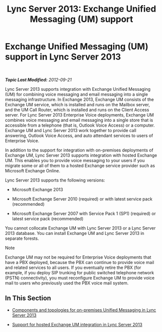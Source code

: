﻿---
title: 'Lync Server 2013: Exchange Unified Messaging (UM) support'
TOCTitle: Exchange Unified Messaging (UM) support
ms:assetid: 0da62b8d-7416-4fb8-a405-381ca805c53a
ms:mtpsurl: https://technet.microsoft.com/en-us/library/Gg398179(v=OCS.15)
ms:contentKeyID: 48183405
ms.date: 07/23/2014
mtps_version: v=OCS.15
---

<div data-xmlns="http://www.w3.org/1999/xhtml">

<div class="topic" data-xmlns="http://www.w3.org/1999/xhtml" data-msxsl="urn:schemas-microsoft-com:xslt" data-cs="http://msdn.microsoft.com/en-us/">

<div data-asp="http://msdn2.microsoft.com/asp">

# Exchange Unified Messaging (UM) support in Lync Server 2013

</div>

<div id="mainSection">

<div id="mainBody">

<span> </span>

_**Topic Last Modified:** 2012-09-21_

Lync Server 2013 supports integration with Exchange Unified Messaging (UM) for combining voice messaging and email messaging into a single messaging infrastructure. In Exchange 2013, Exchange UM consists of the Exchange UM service, which is installed and runs on the Mailbox server, and the UM Call Router, which is installed and runs on the Client Access server. For Lync Server 2013 Enterprise Voice deployments, Exchange UM combines voice messaging and email messaging into a single store that is accessible from a telephone (that is, Outlook Voice Access) or a computer. Exchange UM and Lync Server 2013 work together to provide call answering, Outlook Voice Access, and auto attendant services to users of Enterprise Voice.

In addition to the support for integration with on-premises deployments of Exchange UM, Lync Server 2013 supports integration with hosted Exchange UM. This enables you to provide voice messaging to your users if you migrate some or all of them to a hosted Exchange service provider such as Microsoft Exchange Online.

Lync Server 2013 supports the following versions:

  - Microsoft Exchange 2013

  - Microsoft Exchange Server 2010 (required) or with latest service pack (recommended)

  - Microsoft Exchange Server 2007 with Service Pack 1 (SP1) (required) or latest service pack (recommended)

You cannot collocate Exchange UM with Lync Server 2013 or a Lync Server 2013 database. You can install Exchange UM and Lync Server 2013 in separate forests.

<div>


> [!NOTE]  
> Exchange UM may not be required for Enterprise Voice deployments that have a PBX deployed, because the PBX can continue to provide voice mail and related services to all users. If you eventually retire the PBX (for example, if you deploy SIP trunking for public switched telephone network (PSTN) connectivity), you must reconfigure Exchange UM to provide voice mail to users who previously used the PBX voice mail system.



</div>

<div>

## In This Section

  - [Components and topologies for on-premises Unified Messaging in Lync Server 2013](lync-server-2013-components-and-topologies-for-on-premises-unified-messaging.md)

  - [Support for hosted Exchange UM integration in Lync Server 2013](lync-server-2013-support-for-hosted-exchange-um-integration.md)

</div>

</div>

<span> </span>

</div>

</div>

</div>

